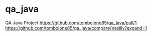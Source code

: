 # qa_java
QA Java Project
https://github.com/tombolone85/qa_java/pull/1
https://github.com/tombolone85/qa_java/compare/Vasiliy?expand=1
